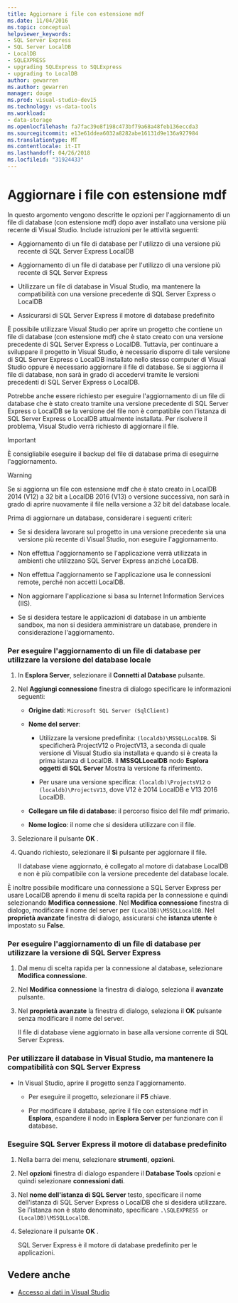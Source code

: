 ```yaml
---
title: Aggiornare i file con estensione mdf
ms.date: 11/04/2016
ms.topic: conceptual
helpviewer_keywords:
- SQL Server Express
- SQL Server LocalDB
- LocalDB
- SQLEXPRESS
- upgrading SQLExpress to SQLExpress
- upgrading to LocalDB
author: gewarren
ms.author: gewarren
manager: douge
ms.prod: visual-studio-dev15
ms.technology: vs-data-tools
ms.workload:
- data-storage
ms.openlocfilehash: fa7fac39e8f198c473bf79a68a48feb136eccda3
ms.sourcegitcommit: e13e61ddea6032a8282abe16131d9e136a927984
ms.translationtype: MT
ms.contentlocale: it-IT
ms.lasthandoff: 04/26/2018
ms.locfileid: "31924433"
---
```

# <a name="upgrade-mdf-files"></a>Aggiornare i file con estensione mdf

In questo argomento vengono descritte le opzioni per l'aggiornamento di un file di database (con estensione mdf) dopo aver installato una versione più recente di Visual Studio. Include istruzioni per le attività seguenti:

- Aggiornamento di un file di database per l'utilizzo di una versione più recente di SQL Server Express LocalDB

- Aggiornamento di un file di database per l'utilizzo di una versione più recente di SQL Server Express

- Utilizzare un file di database in Visual Studio, ma mantenere la compatibilità con una versione precedente di SQL Server Express o LocalDB

- Assicurarsi di SQL Server Express il motore di database predefinito

È possibile utilizzare Visual Studio per aprire un progetto che contiene un file di database (con estensione mdf) che è stato creato con una versione precedente di SQL Server Express o LocalDB. Tuttavia, per continuare a sviluppare il progetto in Visual Studio, è necessario disporre di tale versione di SQL Server Express o LocalDB installato nello stesso computer di Visual Studio oppure è necessario aggiornare il file di database. Se si aggiorna il file di database, non sarà in grado di accedervi tramite le versioni precedenti di SQL Server Express o LocalDB.

Potrebbe anche essere richiesto per eseguire l'aggiornamento di un file di database che è stato creato tramite una versione precedente di SQL Server Express o LocalDB se la versione del file non è compatibile con l'istanza di SQL Server Express o LocalDB attualmente installata. Per risolvere il problema, Visual Studio verrà richiesto di aggiornare il file.

> [!IMPORTANT]
> È consigliabile eseguire il backup del file di database prima di eseguirne l'aggiornamento.

> [!WARNING]
> Se si aggiorna un file con estensione mdf che è stato creato in LocalDB 2014 (V12) a 32 bit a LocalDB 2016 (V13) o versione successiva, non sarà in grado di aprire nuovamente il file nella versione a 32 bit del database locale.

Prima di aggiornare un database, considerare i seguenti criteri:

-   Se si desidera lavorare sul progetto in una versione precedente sia una versione più recente di Visual Studio, non eseguire l'aggiornamento.

-   Non effettua l'aggiornamento se l'applicazione verrà utilizzata in ambienti che utilizzano SQL Server Express anziché LocalDB.

-   Non effettua l'aggiornamento se l'applicazione usa le connessioni remote, perché non accetti LocalDB.

-   Non aggiornare l'applicazione si basa su Internet Information Services (IIS).

-   Se si desidera testare le applicazioni di database in un ambiente sandbox, ma non si desidera amministrare un database, prendere in considerazione l'aggiornamento.

### <a name="to-upgrade-a-database-file-to-use-the-localdb-version"></a>Per eseguire l'aggiornamento di un file di database per utilizzare la versione del database locale

1.  In **Esplora Server**, selezionare il **Connetti al Database** pulsante.

2.  Nel **Aggiungi connessione** finestra di dialogo specificare le informazioni seguenti:

    -   **Origine dati**: `Microsoft SQL Server (SqlClient)`

    -   **Nome del server**:

        -   Utilizzare la versione predefinita: `(localdb)\MSSQLLocalDB`.  Si specificherà ProjectV12 o ProjectV13, a seconda di quale versione di Visual Studio sia installata e quando si è creata la prima istanza di LocalDB. Il **MSSQLLocalDB** nodo **Esplora oggetti di SQL Server** Mostra la versione fa riferimento.

        -   Per usare una versione specifica: `(localdb)\ProjectsV12` o `(localdb)\ProjectsV13`, dove V12 è 2014 LocalDB e V13 2016 LocalDB.

    -   **Collegare un file di database**: il percorso fisico del file mdf primario.

    -   **Nome logico**: il nome che si desidera utilizzare con il file.

3.  Selezionare il pulsante **OK** .

4.  Quando richiesto, selezionare il **Sì** pulsante per aggiornare il file.

    Il database viene aggiornato, è collegato al motore di database LocalDB e non è più compatibile con la versione precedente del database locale.

È inoltre possibile modificare una connessione a SQL Server Express per usare LocalDB aprendo il menu di scelta rapida per la connessione e quindi selezionando **Modifica connessione**. Nel **Modifica connessione** finestra di dialogo, modificare il nome del server per `(LocalDB)\MSSQLLocalDB`. Nel **proprietà avanzate** finestra di dialogo, assicurarsi che **istanza utente** è impostato su **False**.

### <a name="to-upgrade-a-database-file-to-use-the-sql-server-express-version"></a>Per eseguire l'aggiornamento di un file di database per utilizzare la versione di SQL Server Express

1.  Dal menu di scelta rapida per la connessione al database, selezionare **Modifica connessione**.

2.  Nel **Modifica connessione** la finestra di dialogo, seleziona il **avanzate** pulsante.

3.  Nel **proprietà avanzate** la finestra di dialogo, seleziona il **OK** pulsante senza modificare il nome del server.

    Il file di database viene aggiornato in base alla versione corrente di SQL Server Express.

### <a name="to-work-with-the-database-in-visual-studio-but-retain-compatibility-with-sql-server-express"></a>Per utilizzare il database in Visual Studio, ma mantenere la compatibilità con SQL Server Express

-   In Visual Studio, aprire il progetto senza l'aggiornamento.

    -   Per eseguire il progetto, selezionare il **F5** chiave.

    -   Per modificare il database, aprire il file con estensione mdf in **Esplora**, espandere il nodo in **Esplora Server** per funzionare con il database.

### <a name="to-make-sql-server-express-the-default-database-engine"></a>Eseguire SQL Server Express il motore di database predefinito

1.  Nella barra dei menu, selezionare **strumenti**, **opzioni**.

2.  Nel **opzioni** finestra di dialogo espandere il **Database Tools** opzioni e quindi selezionare **connessioni dati**.

3.  Nel **nome dell'istanza di SQL Server** testo, specificare il nome dell'istanza di SQL Server Express o LocalDB che si desidera utilizzare. Se l'istanza non è stato denominato, specificare `.\SQLEXPRESS or (LocalDB)\MSSQLLocalDB`.

4.  Selezionare il pulsante **OK** .

    SQL Server Express è il motore di database predefinito per le applicazioni.

## <a name="see-also"></a>Vedere anche

- [Accesso ai dati in Visual Studio](accessing-data-in-visual-studio.md)